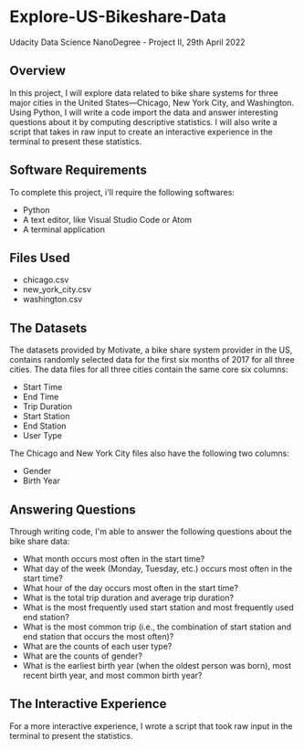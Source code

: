 # Explore-US-Bikeshare-Data

Udacity Data Science NanoDegree - Project II, 29th April 2022

## Overview

In this project, I will explore data related to bike share systems for three major cities in the United States—Chicago, New York City, and Washington. Using Python, I will write a code import the data and answer interesting questions about it by computing descriptive statistics. I will also write a script that takes in raw input to create an interactive experience in the terminal to present these statistics.

## Software Requirements

To complete this project, i'll require the following softwares:

* Python
* A text editor, like Visual Studio Code or Atom
* A terminal application

## Files Used

* chicago.csv
* new_york_city.csv
* washington.csv

## The Datasets

The datasets provided by Motivate, a bike share system provider in the US, contains randomly selected data for the first six months of 2017 for all three cities. The data files for all three cities contain the same core six columns:

* Start Time
* End Time
* Trip Duration
* Start Station
* End Station
* User Type

The Chicago and New York City files also have the following two columns:

* Gender
* Birth Year

## Answering Questions

Through writing code, I'm able to answer the following questions about the bike share data:

* What month occurs most often in the start time?
* What day of the week (Monday, Tuesday, etc.) occurs most often in the start time?
* What hour of the day occurs most often in the start time?
* What is the total trip duration and average trip duration?
* What is the most frequently used start station and most frequently used end station?
* What is the most common trip (i.e., the combination of start station and end station that occurs the most often)?
* What are the counts of each user type?
* What are the counts of gender?
* What is the earliest birth year (when the oldest person was born), most recent birth year, and most common birth year?

## The Interactive Experience

For a more interactive experience, I wrote a script that took raw input in the terminal to present the statistics.